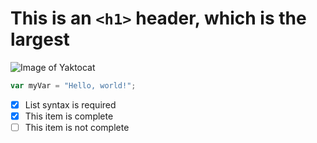 # This is an `<h1>` header, which is the largest
![Image of Yaktocat](https://octodex.github.com/images/yaktocat.png)
``` javascript
var myVar = "Hello, world!";
```
- [x] List syntax is required
- [x] This item is complete
- [ ] This item is not complete
